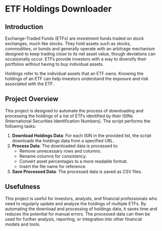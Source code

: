 # ETF Holdings Downloader

## Introduction

Exchange-Traded Funds (ETFs) are investment funds traded on stock exchanges, much like stocks. They hold assets such as stocks, commodities, or bonds and generally operate with an arbitrage mechanism designed to keep trading close to its net asset value, though deviations can occasionally occur. ETFs provide investors with a way to diversify their portfolios without having to buy individual assets.

Holdings refer to the individual assets that an ETF owns. Knowing the holdings of an ETF can help investors understand the exposure and risk associated with the ETF.

## Project Overview

This project is designed to automate the process of downloading and processing the holdings of a list of ETFs identified by their ISINs (International Securities Identification Numbers). The script performs the following tasks:

1. **Download Holdings Data**: For each ISIN in the provided list, the script downloads the holdings data from a specified URL.
2. **Process Data**: The downloaded data is processed to:
   - Remove unnecessary rows and columns.
   - Rename columns for consistency.
   - Convert asset percentages to a more readable format.
   - Insert the file name for reference.
3. **Save Processed Data**: The processed data is saved as CSV files.

## Usefulness

This project is useful for investors, analysts, and financial professionals who need to regularly update and analyze the holdings of multiple ETFs. By automating the download and processing of holdings data, it saves time and reduces the potential for manual errors. The processed data can then be used for further analysis, reporting, or integration into other financial models and tools.
